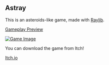 ## Astray

This is an asteroids-like game, made with [Raylib](https://www.raylib.com/).

[Gameplay Preview](https://www.youtube.com/watch?v=B59VnyCnYKw)

[![Game Image](https://img.itch.zone/aW1hZ2UvMTcyMDkxMC8xMDI2MTM1OS5wbmc=/original/qxS5P4.png)](https://www.youtube.com/watch?v=B59VnyCnYKw)

You can download the game from Itch!

[Itch.io](https://mauvemau.itch.io/astray)

